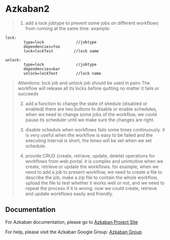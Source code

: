 Azkaban2
========

> 1. add a lock jobtype to prevent some jobs on different workflows from running at the same time.
> example:
```
lock:
		type=lock              //jobtype
		dependencies=foo
		lock=lockTest         //lock name
```
```
unlock:
		type=lock              //jobtype
		dependencies=bar
		unlock=lockTest        //lock name
```
> Attentions:
> lock job and unlock job should be used in pairs
> The workflow will release all its locks before quitting no matter it fails or succeeds
> 
> 
> 2. add a function to change the state of shedule (disabled or enabled)
> there are two buttons to disable or enable schedules, when we need to change some jobs of the
> workflow, we could pause its scheduler until we make sure the changes are right.
> 
> 
> 3. disable scheduls when workflows fails some times continuously.
> it is very useful when the workflow is easy to be failed and the executing interval is short,
> the times will be set when we set schedule.
> 
> 
> 4. provide CRUD (create, retrieve, update, delete) operations for workflows from web portal.
> it is complex and unintuitive when we create, retrieve or update the workflows. for example,
> when we need to add a job to present workflow, we need to create a file to describe the job,
> make a zip file to contain the whole workflow, upload the file to test whether it works well
> or not, and we need to repeat the process if it is wrong.
> now we could create, retrieve and update workflows easily and friendly.


Documentation
-------------

For Azkaban documentation, please go to [Azkaban Project Site](http://azkaban.github.io)

For help, please visit the Azkaban Google Group: [Azkaban Group](https://groups.google.com/forum/?fromgroups#!forum/azkaban-dev)

